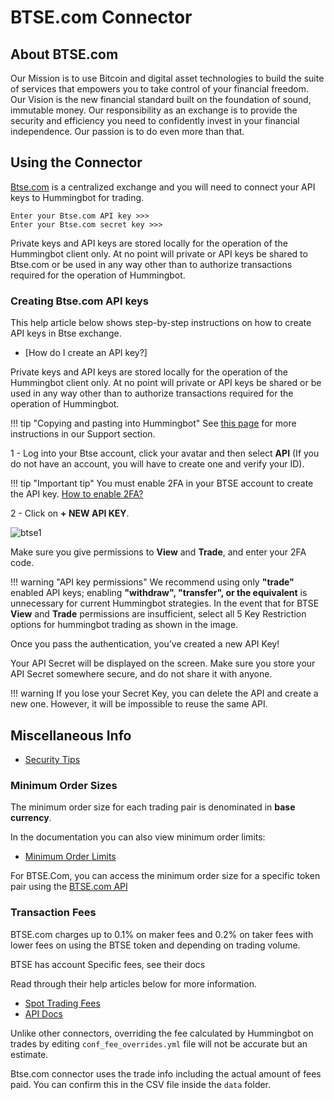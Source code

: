 # BTSE.com Connector


## About BTSE.com

Our Mission is to use Bitcoin and digital asset technologies to build the suite of services that empowers you to take control of your financial freedom. Our Vision is the new financial standard built on the foundation of sound, immutable money. Our responsibility as an exchange is to provide the security and efficiency you need to confidently invest in your financial independence. Our passion is to do even more than that.


## Using the Connector

[Btse.com](https://www.btse.com/en/home) is a centralized exchange and you will need to connect your API keys to Hummingbot for trading.

```
Enter your Btse.com API key >>>
Enter your Btse.com secret key >>>
```

Private keys and API keys are stored locally for the operation of the Hummingbot client only. At no point will private or API keys be shared to Btse.com or be used in any way other than to authorize transactions required for the operation of Hummingbot.


### Creating Btse.com API keys

This help article below shows step-by-step instructions on how to create API keys in Btse exchange.

* [How do I create an API key?]

Private keys and API keys are stored locally for the operation of the Hummingbot client only. At no point will private or API keys be shared or be used in any way other than to authorize transactions required for the operation of Hummingbot.

!!! tip "Copying and pasting into Hummingbot"
    See [this page](/faq/troubleshooting/#paste-items-from-clipboard-in-putty) for more instructions in our Support section.


1 - Log into your Btse account, click your avatar and then select **API** (If you do not have an account, you will have to create one and verify your ID).


!!! tip "Important tip"
    You must enable 2FA in your BTSE account to create the API key. [How to enable 2FA?](https://support.btse.com/en/support/solutions/articles/43000061521-2fa-two-factor-authentication-)

2 - Click on **+ NEW API KEY**.

![btse1](/assets/img/btse_apikeys.png)

Make sure you give permissions to **View** and **Trade**, and enter your 2FA code. 

!!! warning "API key permissions"
    We recommend using only **"trade"** enabled API keys; enabling **"withdraw", "transfer", or the equivalent** is unnecessary for current Hummingbot strategies. In the event that for BTSE  **View** and **Trade** permissions are insufficient, select all 5 Key Restriction options for hummingbot trading as shown in the image.

Once you pass the authentication, you’ve created a new API Key!

Your API Secret will be displayed on the screen. Make sure you store your API Secret somewhere secure, and do not share it with anyone.

!!! warning
    If you lose your Secret Key, you can delete the API and create a new one. However, it will be impossible to reuse the same API.

## Miscellaneous Info

* [Security Tips](https://support.btse.com/en/support/solutions/articles/43000044048-security-tips)

### Minimum Order Sizes

The minimum order size for each trading pair is denominated in **base currency**. 

In the documentation you can also view minimum order limits:

* [Minimum Order Limits](https://support.btse.com/en/support/solutions/articles/43000533815)

For BTSE.Com, you can access the minimum order size for a specific token pair using the [BTSE.com API](https://www.btse.com/apiexplorer/spot/#getpublicmarketsummary)


### Transaction Fees

BTSE.com charges up to 0.1% on maker fees and 0.2% on taker fees with lower fees on using the BTSE token and depending on trading volume.

BTSE has account Specific fees, see their docs

Read through their help articles below for more information.

* [Spot Trading Fees](https://support.btse.com/en/support/solutions/articles/43000587197-spot-trading-fees)
* [API Docs](https://www.btse.com/apiexplorer/spot/#getfees)

Unlike other connectors, overriding the fee calculated by Hummingbot on trades by editing `conf_fee_overrides.yml` file will not be accurate but an estimate.

Btse.com connector uses the trade info including the actual amount of fees paid. You can confirm this in the CSV file inside the `data` folder.
